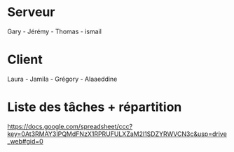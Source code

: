Serveur
====
Gary - Jérémy - Thomas - ismail

Client
====
Laura - Jamila - Grégory - Alaaeddine

Liste des tâches + répartition
====
https://docs.google.com/spreadsheet/ccc?key=0At3RMAY3IPQMdFNzX1RPRUFULXZaM2l1SDZYRWVCN3c&usp=drive_web#gid=0
